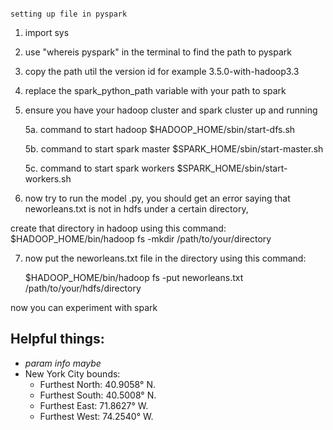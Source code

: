                                                                         setting up file in pyspark

1. import sys

2. use "whereis pyspark" in the terminal to find the path to pyspark

3. copy the path util the version id for example 3.5.0-with-hadoop3.3

4. replace the spark_python_path variable with your path to spark

5. ensure you have your hadoop cluster and spark cluster up and running 

    5a. command to start hadoop $HADOOP_HOME/sbin/start-dfs.sh

    5b. command to start spark master $SPARK_HOME/sbin/start-master.sh

    5c. command to start spark workers $SPARK_HOME/sbin/start-workers.sh

6. now try to run the model .py, you should get an error saying that neworleans.txt is not in hdfs under a certain directory,

create that directory in hadoop using this command: $HADOOP_HOME/bin/hadoop fs -mkdir /path/to/your/directory

7. now put the neworleans.txt file in the directory using this command: 

    $HADOOP_HOME/bin/hadoop fs -put neworleans.txt /path/to/your/hdfs/directory
    


now you can experiment with spark



## Helpful things:
- *param info maybe*
- New York City bounds:
  - Furthest North: 40.9058° N.
  - Furthest South: 40.5008° N.
  - Furthest East: 71.8627° W.
  - Furthest West: 74.2540° W.
